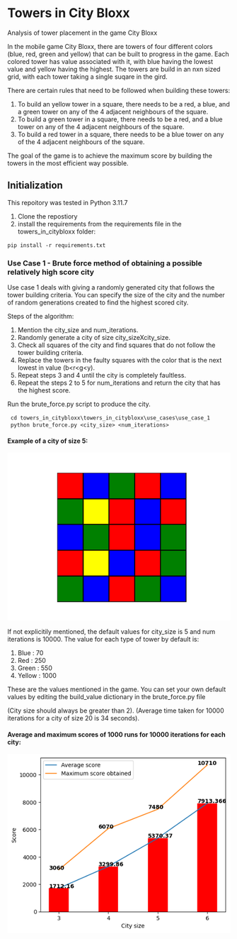 # Towers in City Bloxx
Analysis of tower placement in the game City Bloxx

In the mobile game City Bloxx, there are towers of four different colors (blue, red, green and yellow) that can be built to progress in the game. Each colored tower has value associated with it, with blue having the lowest value and yellow having the highest. The towers are build in an nxn sized grid, with each tower taking a single suqare in the gird.

There are certain rules that need to be followed when building these towers:
1. To build an yellow tower in a square, there needs to be a red, a blue, and a green tower on any of the 4 adjacent neighbours of the square.
2. To build a green tower in a square, there needs to be a red, and a blue tower on any of the 4 adjacent neighbours of the square.
3. To build a red tower in a square, there needs to be a blue tower on any of the 4 adjacent neighbours of the square.

 The goal of the game is to achieve the maximum score by building the towers in the most efficient way possible.

 ## Initialization
This repoitory was tested in Python 3.11.7

 1. Clone the repostiory
 2. install the requirements from the requirements file in the towers_in_citybloxx folder: 
 ``` 
 pip install -r requirements.txt
 ``` 

 ### Use Case 1 - Brute force method of obtaining a possible relatively high score city

 Use case 1 deals with giving a randomly generated city that follows the tower building criteria. You can specify the size of the city and the number of random generations created to find the highest scored city.


 Steps of the algorithm:
 1. Mention the city_size and num_iterations.
 2. Randomly generate a city of size city_sizeXcity_size.
 3. Check all squares of the city and find squares that do not follow the tower building criteria.
 4. Replace the towers in the faulty squares with the color that is the next lowest in value (b<r<g<y).
 5. Repeat steps 3 and 4 until the city is completely faultless.
 6. Repeat the steps 2 to 5 for num_iterations and return the city that has the highest score.

Run the brute_force.py script to produce the city.
```
 cd towers_in_citybloxx\towers_in_citybloxx\use_cases\use_case_1
 python brute_force.py <city_size> <num_iterations>
```
#### Example of a city of size 5:
![Example of a city of size 5](towers_in_citybloxx/images/example_citysize_5.png)

 If not explicitily mentioned, the default values for city_size is 5 and num iterations is 10000.
 The value for each type of tower by default is:
 1. Blue : 70
 2. Red : 250
 3. Green : 550
 4. Yellow : 1000

These are the values mentioned in the game. You can set your own default values by editing the build_value dictionary in the brute_force.py file

 (City size should always be greater than 2).
 (Average time taken for 10000 iterations for a city of size 20 is 34 seconds).

#### Average and maximum scores of 1000 runs for 10000 iterations for each city:
![Average and maximum scores for 1000 runs for 10000 iterations for each city](towers_in_citybloxx/images/city_score.png)



